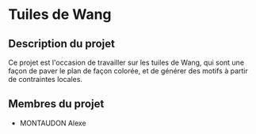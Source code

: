 # Tuiles de Wang

## Description du projet 

Ce projet est l'occasion de travailler sur les tuiles de Wang, qui sont une façon de paver le plan de façon colorée, et de générer des motifs à partir de contraintes locales.

## Membres du projet

- MONTAUDON Alexe

